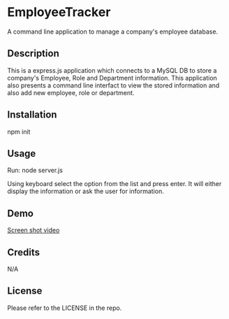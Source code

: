 # EmployeeTracker
A command line application to manage a company's employee database.

## Description
This is a express.js application which connects to a MySQL DB to store a company's Employee, Role and Department information. This application also presents a command line interfact to view the stored information and also add new employee, role or department.

## Installation
npm init

## Usage
Run: node server.js

Using keyboard select the option from the list and press enter.
It will either display the information or ask the user for information.

## Demo
[Screen shot video](https://drive.google.com/file/d/14NXQvF29nzddo3eo1DbDbQlDNmc8w07k/view) 

## Credits
N/A

## License
Please refer to the LICENSE in the repo.

